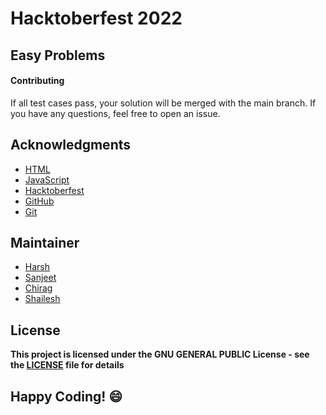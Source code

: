 # Hacktoberfest 2022
## Easy Problems

#### Contributing
If all test cases pass, your solution will be merged with the main branch. If you have any questions, feel free to open an issue.

## Acknowledgments
- [HTML]()
- [JavaScript](https://hacktoberfest.digitalocean.com/)
- [Hacktoberfest](https://hacktoberfest.digitalocean.com/)
- [GitHub](https://github.com)
- [Git](https://git-scm.com/)

## Maintainer
- [Harsh](https://www.github.com/harshverma036/)
- [Sanjeet](https://www.github.com/Sanjeetk22)
- [Chirag](https://github.com/ChiragGupta2808)
- [Shailesh](https://github.com/ShaileshKumar007)

## License
**This project is licensed under the GNU GENERAL PUBLIC License - see the [LICENSE](../../LICENSE) file for details**

## Happy Coding! :smile:
